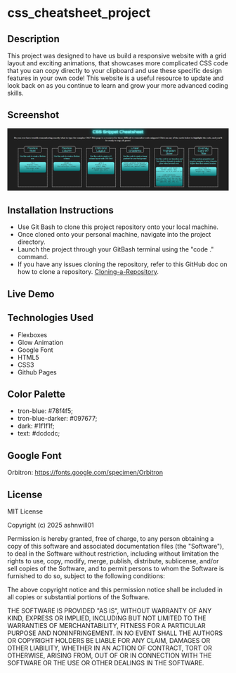 # css_cheatsheet_project

## Description
This project was designed to have us build a responsive 
website with a grid layout and exciting animations, 
that showcases more complicated CSS code that you can 
copy directly to your clipboard and use these specific 
design features in your own code!
This website is a useful resource to update and look back 
on as you continue to learn and grow your more advanced 
coding skills. 

## Screenshot
![Screenshot of Website](images/Screenshot.png)

## Installation Instructions
- Use Git Bash to clone this project repository onto your local machine.
- Once cloned onto your personal machine, navigate into the project directory.
- Launch the project through your GitBash terminal using the "code ." command.
- If you have any issues cloning the repository, refer to this GitHub doc on how to clone a repository. [Cloning-a-Repository](https://docs.github.com/en/repositories/creating-and-managing-repositories/cloning-a-repository).

## Live Demo


## Technologies Used
- Flexboxes
- Glow Animation
- Google Font
- HTML5
- CSS3
- Github Pages

## Color Palette
-   tron-blue: #78f4f5;
-   tron-blue-darker: #097677;
-   dark: #1f1f1f;
-   text: #dcdcdc;

## Google Font
Orbitron: https://fonts.google.com/specimen/Orbitron

## License
MIT License

Copyright (c) 2025 ashnwill01

Permission is hereby granted, free of charge, to any person obtaining a copy
of this software and associated documentation files (the "Software"), to deal
in the Software without restriction, including without limitation the rights
to use, copy, modify, merge, publish, distribute, sublicense, and/or sell
copies of the Software, and to permit persons to whom the Software is
furnished to do so, subject to the following conditions:

The above copyright notice and this permission notice shall be included in all
copies or substantial portions of the Software.

THE SOFTWARE IS PROVIDED "AS IS", WITHOUT WARRANTY OF ANY KIND, EXPRESS OR
IMPLIED, INCLUDING BUT NOT LIMITED TO THE WARRANTIES OF MERCHANTABILITY,
FITNESS FOR A PARTICULAR PURPOSE AND NONINFRINGEMENT. IN NO EVENT SHALL THE
AUTHORS OR COPYRIGHT HOLDERS BE LIABLE FOR ANY CLAIM, DAMAGES OR OTHER
LIABILITY, WHETHER IN AN ACTION OF CONTRACT, TORT OR OTHERWISE, ARISING FROM,
OUT OF OR IN CONNECTION WITH THE SOFTWARE OR THE USE OR OTHER DEALINGS IN THE
SOFTWARE.
